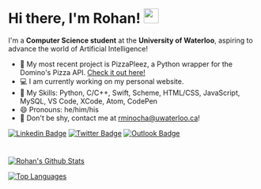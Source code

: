 # Hi there, I'm Rohan! <img src="https://raw.githubusercontent.com/MartinHeinz/MartinHeinz/master/wave.gif" width="30px">

I'm a **Computer Science student** at the **University of Waterloo**, aspiring to advance the world of Artificial Intelligence!

- 🍕 My most recent project is PizzaPleez, a Python wrapper for the Domino's Pizza API. [Check it out here!](https://github.com/rohanxminocha/PizzaPleez)
- 💻 I am currently working on my personal website.
- 🤹 My Skills: Python, C/C++, Swift, Scheme, HTML/CSS, JavaScript, MySQL, VS Code, XCode, Atom, CodePen
- 😄 Pronouns: he/him/his
- 💬 Don't be shy, contact me at [rminocha@uwaterloo.ca](mailto:rminocha@uwaterloo.ca)!

[![Linkedin Badge](https://img.shields.io/badge/-@rohan.minocha-red?style=flat&logo=Linkedin&logoColor=white&link=https://www.linkedin.com/in/rohanxminocha/)](https://www.linkedin.com/in/rohanxminocha/)
[![Twitter Badge](https://img.shields.io/badge/-rohanxminocha-orange?style=flat&logo=Twitter&logoColor=white&link=https://twitter.com/rohanxminocha)](https://twitter.com/rohanxminocha)
[![Outlook Badge](https://img.shields.io/badge/-rminocha-yellow?style=flat&logo=Microsoft-Outlook&logoColor=white&link=mailto:rminocha@uwaterloo.ca)](mailto:rminocha@uwaterloo.ca)
#

[![Rohan's Github Stats](https://github-readme-stats.vercel.app/api?username=rohanxminocha&title_color=ff6961&icon_color=ffdb58&bg_color=1e3d59&text_color=f5f0e1&hide=contribs,issues&count_private=true&show_icons=true&theme=dracula)](https://github.com/anuraghazra/github-readme-stats)

[![Top Languages](https://github-readme-stats.vercel.app/api/top-langs/?username=rohanxminocha&layout=compact&title_color=ff6961&icon_color=ffdb58&bg_color=1e3d59&text_color=f5f0e1&langs_count=10)](https://github.com/anuraghazra/github-readme-stats)

<!--- rohanxminocha/rohanxminocha is a ✨ special ✨ repository because its `README.md` (this file) appears on your GitHub profile. You can click the Preview link to take a look at your changes. --->
